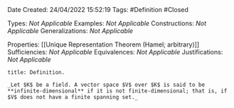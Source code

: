 <br />
<br />

Date Created: 24/04/2022 15:52:19
Tags: #Definition #Closed

Types: _Not Applicable_
Examples: _Not Applicable_
Constructions: _Not Applicable_
Generalizations: _Not Applicable_

Properties: [[Unique Representation Theorem (Hamel; arbitrary)]]
Sufficiencies: _Not Applicable_
Equivalences: _Not Applicable_
Justifications: _Not Applicable_

``` ad-Definition
title: Definition.

_Let $K$ be a field. A vector space $V$ over $K$ is said to be **infinite-dimensional** if it is not finite-dimensional; that is, if $V$ does not have a finite spanning set._

```
